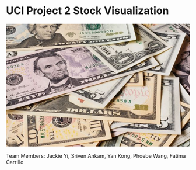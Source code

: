# UCI Project 2 Stock Visualization

![1-Logo](Images/alexander-schimmeck-H_KabGs8FMw-unsplash.jpg)

Team Members: Jackie Yi, Sriven Ankam, Yan Kong, Phoebe Wang, Fatima Carrillo

 